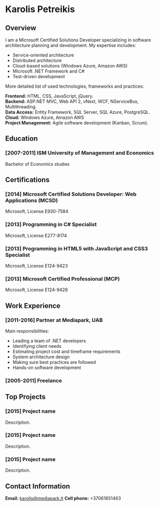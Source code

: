 # Karolis Petreikis
## Overview
I am a Microsoft Certified Solutions Developer specializing in software architecture planning and development. My expertise includes:

* Service-oriented architecture
* Distributed architecture
* Cloud-based solutions (Windows Azure, Amazon AWS)
* Microsoft .NET Framework and C#
* Test-driven development

More detailed list of used technologies, frameworks and practices:

**Frontend:** HTML, CSS, JavaScript, jQuery.  
**Backend:** ASP.NET MVC, Web API 2, vNext, WCF, NServiceBus, Multithreading.  
**Data Access:** Entity Framework, SQL Server, SQL Azure, PostgreSQL.  
**Cloud:** Windows Azure, Amazon AWS  
**Project Management:** Agile software development (Kanban, Scrum).  

## Education
### [2007-2011] ISM University of Management and Economics
Bachelor of Economics studies
## Certifications
### [2014] Microsoft Certified Solutions Developer: Web Applications (MCSD)
Microsoft, License E930-7584
### [2013] Programming in C# Specialist
Microsoft, License E277-8174
### [2013] Programming in HTML5 with JavaScript and CSS3 Specialist
Microsoft, License E124-9423
### [2013] Microsoft Certified Professional (MCP)
Microsoft, License E124-9428
## Work Experience
### [2011-2016] Partner at Mediapark, UAB
Main responsibilities:

* Leading a team of .NET developers
* Identifying client needs
* Estimating project cost and timeframe requirements
* System architecture design
* Making sure best practices are followed
* Hands-on software development
### [2005-2011] Freelance
## Top Projects
### [2015] Project name
Description.
### [2015] Project name
Description.
### [2015] Project name
Description.
## Contact Information
**Email:** karolis@mediapark.lt
**Cell phone:** +37061851463	
